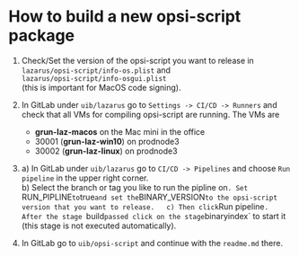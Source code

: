 # How to build a new opsi-script package

1. Check/Set the version of the opsi-script you want to release in  
`lazarus/opsi-script/info-os.plist` and  
`lazarus/opsi-script/info-osgui.plist`  
(this is important for MacOS code signing).

2. In GitLab under `uib/lazarus` go to `Settings -> CI/CD -> Runners` and check that all VMs for compiling opsi-script are running. The VMs are
    * **grun-laz-macos** on the Mac mini in the office
    * 30001 (**grun-laz-win10**) on prodnode3
    * 30002 (**grun-laz-linux**) on prodnode3

3. a) In GitLab under `uib/lazarus` go to `CI/CD -> Pipelines` and choose `Run pipeline` in the upper right corner.  
b) Select the branch or tag you like to run the pipline on`. Set `RUN_PIPLINE` to `true` and set the `BINARY_VERSION` to the opsi-script version that you want to release.  
c) Then click `Run pipeline`. After the stage `build` passed click on the stage `binaryindex` to start it (this stage is not executed automatically).

4. In GitLab go to `uib/opsi-script` and continue with the `readme.md` there.
